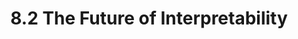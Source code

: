 ---
title:  "8.2 The Future of Interpretability"
permalink: /IML/the_future_of_interpretability/
---